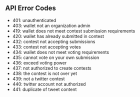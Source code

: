 ## API Error Codes

* 401: unauthenticated
* 403: wallet not an organization admin
* 419: wallet does not meet contest submission requirements
* 420: wallet has already submitted in contest
* 432: contest not accepting submissions
* 433: contest not accepting votes
* 434: wallet does not meet voting requirements
* 435: cannot vote on your own submission
* 436: exceed voting power
* 437: not authorized to create contests
* 438: the contest is not over yet
* 439: not a twitter contest
* 440: twitter account not authorized
* 441: duplicate of tweet content